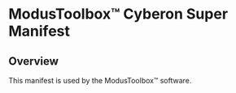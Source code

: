 # ModusToolbox&trade; Cyberon Super Manifest

## Overview

This manifest is used by the ModusToolbox&trade; software.
